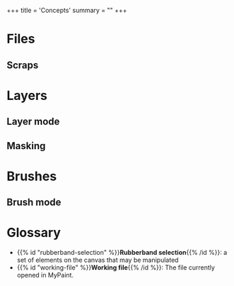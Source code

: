 +++
title = 'Concepts'
summary = ""
+++

# Files
## Scraps

# Layers
## Layer mode
## Masking

# Brushes
## Brush mode

# Glossary
- {{% id "rubberband-selection" %}}**Rubberband selection**{{% /id %}}: a set of elements on the canvas that may be manipulated
- {{% id "working-file" %}}**Working file**{{% /id %}}: The file currently opened in MyPaint.
